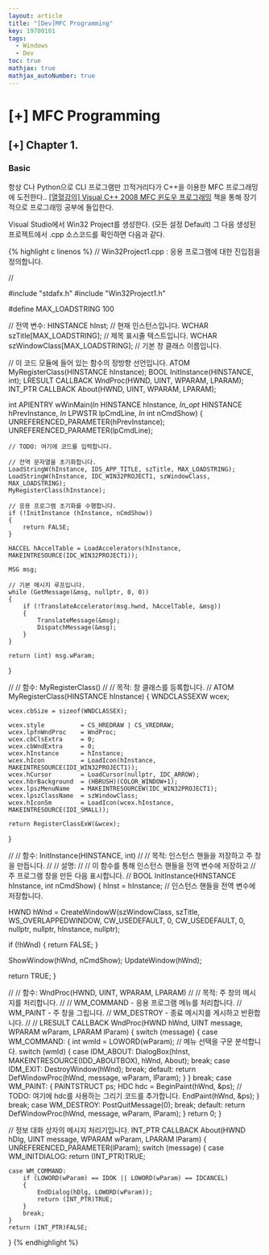```yaml
---
layout: article
title: "[Dev]MFC Programming"
key: 19700101
tags:
  - Windows
  - Dev
toc: true
mathjax: true
mathjax_autoNumber: true
---
```


# [+] MFC Programming

<!--more-->

## [+] Chapter 1.

### Basic

항상 C나 Python으로 CLI 프로그램만 끄적거리다가 C++을 이용한 MFC 프로그래밍에 도전한다..
<a href="https://freelec.co.kr/book/%EC%9C%88%EB%8F%84%EC%9A%B0-%ED%94%84%EB%A1%9C%EA%B7%B8%EB%9E%98%EB%B0%8D-%EB%B0%94%EC%9D%B4%EB%B8%94/">[열혈강의] Visual C++ 2008 MFC 윈도우 프로그래밍</a> 책을 통해 장기적으로 프로그래밍 공부에 돌입한다.

Visual Studio에서 Win32 Project를 생성한다. (모든 설정 Default)
그 다음 생성된 프로젝트에서 <Project Name>.cpp 소스코드를 확인하면 다음과 같다.


{% highlight c linenos %}
// Win32Project1.cpp : 응용 프로그램에 대한 진입점을 정의합니다.

//

#include "stdafx.h"
#include "Win32Project1.h"

#define MAX_LOADSTRING 100

// 전역 변수:
HINSTANCE hInst;                                // 현재 인스턴스입니다.
WCHAR szTitle[MAX_LOADSTRING];                  // 제목 표시줄 텍스트입니다.
WCHAR szWindowClass[MAX_LOADSTRING];            // 기본 창 클래스 이름입니다.

// 이 코드 모듈에 들어 있는 함수의 정방향 선언입니다.
ATOM                MyRegisterClass(HINSTANCE hInstance);
BOOL                InitInstance(HINSTANCE, int);
LRESULT CALLBACK    WndProc(HWND, UINT, WPARAM, LPARAM);
INT_PTR CALLBACK    About(HWND, UINT, WPARAM, LPARAM);

int APIENTRY wWinMain(_In_ HINSTANCE hInstance,
                     _In_opt_ HINSTANCE hPrevInstance,
                     _In_ LPWSTR    lpCmdLine,
                     _In_ int       nCmdShow)
{
    UNREFERENCED_PARAMETER(hPrevInstance);
    UNREFERENCED_PARAMETER(lpCmdLine);
    
    // TODO: 여기에 코드를 입력합니다.
    
    // 전역 문자열을 초기화합니다.
    LoadStringW(hInstance, IDS_APP_TITLE, szTitle, MAX_LOADSTRING);
    LoadStringW(hInstance, IDC_WIN32PROJECT1, szWindowClass, MAX_LOADSTRING);
    MyRegisterClass(hInstance);
    
    // 응용 프로그램 초기화를 수행합니다.
    if (!InitInstance (hInstance, nCmdShow))
    {
        return FALSE;
    }
    
    HACCEL hAccelTable = LoadAccelerators(hInstance, MAKEINTRESOURCE(IDC_WIN32PROJECT1));
    
    MSG msg;
    
    // 기본 메시지 루프입니다.
    while (GetMessage(&msg, nullptr, 0, 0))
    {
        if (!TranslateAccelerator(msg.hwnd, hAccelTable, &msg))
        {
            TranslateMessage(&msg);
            DispatchMessage(&msg);
        }
    }
    
    return (int) msg.wParam;
}



//
//  함수: MyRegisterClass()
//
//  목적: 창 클래스를 등록합니다.
//
ATOM MyRegisterClass(HINSTANCE hInstance)
{
    WNDCLASSEXW wcex;

    wcex.cbSize = sizeof(WNDCLASSEX);

    wcex.style          = CS_HREDRAW | CS_VREDRAW;
    wcex.lpfnWndProc    = WndProc;
    wcex.cbClsExtra     = 0;
    wcex.cbWndExtra     = 0;
    wcex.hInstance      = hInstance;
    wcex.hIcon          = LoadIcon(hInstance, MAKEINTRESOURCE(IDI_WIN32PROJECT1));
    wcex.hCursor        = LoadCursor(nullptr, IDC_ARROW);
    wcex.hbrBackground  = (HBRUSH)(COLOR_WINDOW+1);
    wcex.lpszMenuName   = MAKEINTRESOURCEW(IDC_WIN32PROJECT1);
    wcex.lpszClassName  = szWindowClass;
    wcex.hIconSm        = LoadIcon(wcex.hInstance, MAKEINTRESOURCE(IDI_SMALL));
    
    return RegisterClassExW(&wcex);
}

//
//   함수: InitInstance(HINSTANCE, int)
//
//   목적: 인스턴스 핸들을 저장하고 주 창을 만듭니다.
//
//   설명:
//
//        이 함수를 통해 인스턴스 핸들을 전역 변수에 저장하고
//        주 프로그램 창을 만든 다음 표시합니다.
//
BOOL InitInstance(HINSTANCE hInstance, int nCmdShow)
{
   hInst = hInstance; // 인스턴스 핸들을 전역 변수에 저장합니다.

   HWND hWnd = CreateWindowW(szWindowClass, szTitle, WS_OVERLAPPEDWINDOW,
      CW_USEDEFAULT, 0, CW_USEDEFAULT, 0, nullptr, nullptr, hInstance, nullptr);

   if (!hWnd)
   {
      return FALSE;
   }

   ShowWindow(hWnd, nCmdShow);
   UpdateWindow(hWnd);

   return TRUE;
}

//
//  함수: WndProc(HWND, UINT, WPARAM, LPARAM)
//
//  목적:  주 창의 메시지를 처리합니다.
//
//  WM_COMMAND  - 응용 프로그램 메뉴를 처리합니다.
//  WM_PAINT    - 주 창을 그립니다.
//  WM_DESTROY  - 종료 메시지를 게시하고 반환합니다.
//
//
LRESULT CALLBACK WndProc(HWND hWnd, UINT message, WPARAM wParam, LPARAM lParam)
{
    switch (message)
    {
    case WM_COMMAND:
        {
            int wmId = LOWORD(wParam);
            // 메뉴 선택을 구문 분석합니다.
            switch (wmId)
            {
            case IDM_ABOUT:
                DialogBox(hInst, MAKEINTRESOURCE(IDD_ABOUTBOX), hWnd, About);
                break;
            case IDM_EXIT:
                DestroyWindow(hWnd);
                break;
            default:
                return DefWindowProc(hWnd, message, wParam, lParam);
            }
        }
        break;
    case WM_PAINT:
        {
            PAINTSTRUCT ps;
            HDC hdc = BeginPaint(hWnd, &ps);
            // TODO: 여기에 hdc를 사용하는 그리기 코드를 추가합니다.
            EndPaint(hWnd, &ps);
        }
        break;
    case WM_DESTROY:
        PostQuitMessage(0);
        break;
    default:
        return DefWindowProc(hWnd, message, wParam, lParam);
    }
    return 0;
}

// 정보 대화 상자의 메시지 처리기입니다.
INT_PTR CALLBACK About(HWND hDlg, UINT message, WPARAM wParam, LPARAM lParam)
{
    UNREFERENCED_PARAMETER(lParam);
    switch (message)
    {
    case WM_INITDIALOG:
        return (INT_PTR)TRUE;
    
    case WM_COMMAND:
        if (LOWORD(wParam) == IDOK || LOWORD(wParam) == IDCANCEL)
        {
            EndDialog(hDlg, LOWORD(wParam));
            return (INT_PTR)TRUE;
        }
        break;
    }
    return (INT_PTR)FALSE;
}
{% endhighlight %}
